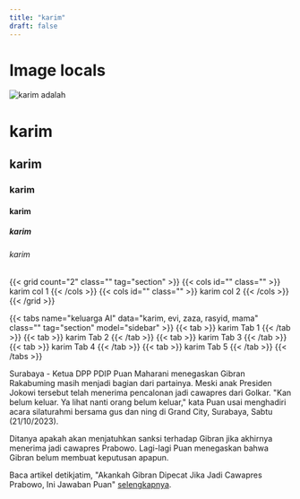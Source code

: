 ```yaml
---
title: "karim"
draft: false
---
```


# Image locals
![karim adalah](sample.jpg "loadnow" )


# karim
## karim
### karim
#### karim
##### karim
###### karim


<!-- grid example -->
{{< grid count="2" class="" tag="section" >}}
    {{< cols id="" class="" >}}
        karim col 1
    {{< /cols >}}
    {{< cols id="" class="" >}}
        karim col 2
    {{< /cols >}}
{{< /grid >}}


<!-- tabs example -->
{{< tabs name="keluarga Al" data="karim, evi, zaza, rasyid, mama" class="" tag="section" model="sidebar" >}}
    {{< tab >}}
        karim Tab 1
    {{< /tab >}}
    {{< tab >}}
        karim Tab 2
    {{< /tab >}}
    {{< tab >}}
        karim Tab 3
    {{< /tab >}}
    {{< tab >}}
        karim Tab 4
    {{< /tab >}}
    {{< tab >}}
        karim Tab 5
    {{< /tab >}}
{{< /tabs >}}


Surabaya - Ketua DPP PDIP Puan Maharani menegaskan Gibran Rakabuming masih menjadi bagian dari partainya. Meski anak Presiden Jokowi tersebut telah menerima pencalonan jadi cawapres dari Golkar.
"Kan belum keluar. Ya lihat nanti orang belum keluar," kata Puan usai menghadiri acara silaturahmi bersama gus dan ning di Grand City, Surabaya, Sabtu (21/10/2023).

Ditanya apakah akan menjatuhkan sanksi terhadap Gibran jika akhirnya menerima jadi cawapres Prabowo. Lagi-lagi Puan menegaskan bahwa Gibran belum membuat keputusan apapun.

Baca artikel detikjatim, "Akankah Gibran Dipecat Jika Jadi Cawapres Prabowo, Ini Jawaban Puan" [selengkapnya](https://www.detik.com/jatim/berita/d-6995145/akankah-gibran-dipecat-jika-jadi-cawapres-prabowo-ini-jawaban-puan).
